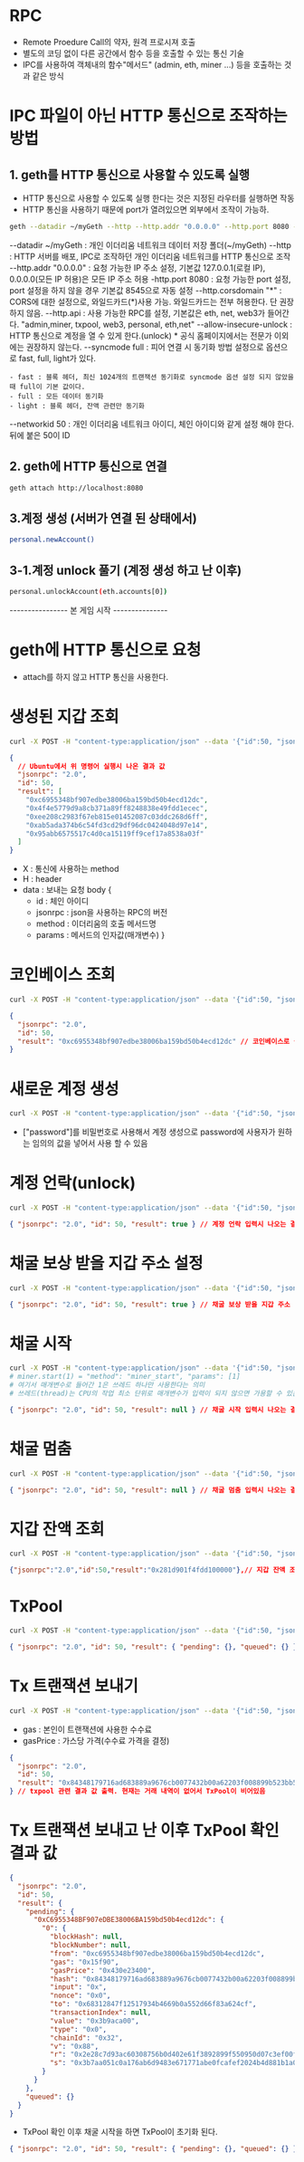 # RPC

- Remote Proedure Call의 약자, 원격 프로시져 호출
- 별도의 코딩 없이 다른 공간에서 함수 등을 호출할 수 있는 통신 기술
- IPC를 사용하여 객체내의 함수"메서드" (admin, eth, miner ...) 등을 호출하는 것과 같은 방식

# IPC 파일이 아닌 HTTP 통신으로 조작하는 방법

## 1. geth를 HTTP 통신으로 사용할 수 있도록 실행

- HTTP 통신으로 사용할 수 있도록 실행 한다는 것은 지정된 라우터를 실행하면 작동
- HTTP 통신을 사용하기 때문에 port가 열려있으면 외부에서 조작이 가능하.

```sh
geth --datadir ~/myGeth --http --http.addr "0.0.0.0" --http.port 8080 --http.corsdomain "*" --http.api "admin,miner,txpool,web3,personal,eth,net" --allow-insecure-unlock --syncmode full --networkid 50  # IPC 서버 여는 것 처럼
```

--datadir ~/myGeth : 개인 이더리움 네트워크 데이터 저장 폴더(~/myGeth)
--http : HTTP 서버를 배포, IPC로 조작하던 개인 이더리움 네트워크를 HTTP 통신으로 조작
--http.addr "0.0.0.0" : 요청 가능한 IP 주소 설정, 기본값 127.0.0.1(로컬 IP), 0.0.0.0(모든 IP 허용)은 모든 IP 주소 허용
-http.port 8080 : 요청 가능한 port 설정, port 설정을 하지 않을 경우 기본값 8545으로 자동 설정
--http.corsdomain "\*" : CORS에 대한 설정으로, 와일드카드(\*)사용 가능. 와일드카드는 전부 허용한다. 단 권장하지 않음.
--http.api : 사용 가능한 RPC를 설정, 기본값은 eth, net, web3가 들어간다.
"admin,miner,
txpool,
web3,
personal,
eth,net"
--allow-insecure-unlock : HTTP 통신으로 계정을 열 수 있게 한다.(unlock) \* 공식 홈페이지에서는 전문가 이외에는 권장하지 않는다.
--syncmode full : 피어 연결 시 동기화 방법 설정으로 옵션으로 fast, full, light가 있다.

    - fast : 블록 헤더, 최신 1024개의 트랜잭션 동기화로 syncmode 옵션 설정 되지 않았을 때 full이 기본 값이다.
    - full : 모든 데이터 동기화
    - light : 블록 헤더, 잔액 관련만 동기화

--networkid 50 : 개인 이더리움 네트워크 아이디, 체인 아이디와 같게 설정 해야 한다. 뒤에 붙은 50이 ID

## 2. geth에 HTTP 통신으로 연결

```sh
geth attach http://localhost:8080
```

## 3.계정 생성 (서버가 연결 된 상태에서)

```sh
personal.newAccount()
```

## 3-1.계정 unlock 풀기 (계정 생성 하고 난 이후)

```sh
personal.unlockAccount(eth.accounts[0])
```

---------------- 본 게임 시작 ---------------

# geth에 HTTP 통신으로 요청

- attach를 하지 않고 HTTP 통신을 사용한다.

# 생성된 지갑 조회

```sh
curl -X POST -H "content-type:application/json" --data '{"id":50, "jsonrpc": "2.0", "method": "eth_accounts", "params": []}' http://localhost:8080 # 계정을 가져오기 위한 명령어  localhost 대신 http://15.165.160.40:8080를 사용 한 이유는 외부 ip를 이용하기 위해
```

```json
{
  // Ubuntu에서 위 명령어 실행시 나온 결과 값
  "jsonrpc": "2.0",
  "id": 50,
  "result": [
    "0xc6955348bf907edbe38006ba159bd50b4ecd12dc",
    "0x4f4e5779d9a8cb371a89ff8248838e49fdd1ecec",
    "0xee208c2983f67eb815e01452087c03ddc268d6ff",
    "0xab5ada374b6c54fd3cd29df96dc0424048d97e14",
    "0x95abb6575517c4d0ca15119ff9cef17a8538a03f"
  ]
}
```

- X : 통신에 사용하는 method
- H : header
- data : 보내는 요청 body {
  - id : 체인 아이디
  - jsonrpc : json을 사용하는 RPC의 버전
  - method : 이더리움의 호출 메서드명
  - params : 메서드의 인자값(매개변수)
    }

# 코인베이스 조회

```sh
curl -X POST -H "content-type:application/json" --data '{"id":50, "jsonrpc": "2.0", "method": "eth_coinbase", "params": []}' http://localhost:8080
```

```json
{
  "jsonrpc": "2.0",
  "id": 50,
  "result": "0xc6955348bf907edbe38006ba159bd50b4ecd12dc" // 코인베이스로 설정된 지갑 주소 결과 값 나옴`
}
```

# 새로운 계정 생성

```sh
curl -X POST -H "content-type:application/json" --data '{"id":50, "jsonrpc": "2.0", "method": "personal_newAccount", "params": ["password"]}' http://15.165.160.40:8080
```

- ["password"]를 비밀번호로 사용해서 계정 생성으로 password에 사용자가 원하는 임의의 값을 넣어서 사용 할 수 있음

# 계정 언락(unlock)

```sh
curl -X POST -H "content-type:application/json" --data '{"id":50, "jsonrpc": "2.0", "method": "personal_unlockAccount", "params": ["0xc6955348bf907edbe38006ba159bd50b4ecd12dc","1234567890"]}' http://localhost:8080 # params ["주소","입력한 10자리 비번"]
```

```json
{ "jsonrpc": "2.0", "id": 50, "result": true } // 계정 언락 입력시 나오는 결과 값
```

# 채굴 보상 받을 지갑 주소 설정

```sh
curl -X POST -H "content-type:application/json" --data '{"id":50, "jsonrpc": "2.0", "method": "miner_setEtherbase", "params": ["0xc6955348bf907edbe38006ba159bd50b4ecd12dc"]}' http://localhost:8080 # method에서 miner_setEtherbase 중 _ 이것은 IPC에서 :와 같다.
```

```json
{ "jsonrpc": "2.0", "id": 50, "result": true } // 채굴 보상 받을 지갑 주소 설정 입력시 나오는 결과 값
```

# 채굴 시작

```sh
curl -X POST -H "content-type:application/json" --data '{"id":50, "jsonrpc": "2.0", "method": "miner_start", "params": [1]}' http://127.0.0.1:8080 # method에서 miner_setEtherbase 중 _ 이것은 IPC에서 :와 같다.
# miner.start(1) = "method": "miner_start", "params": [1]
# 여기서 매개변수로 들어간 1은 쓰레드 하나만 사용한다는 의미
# 쓰레드(thread)는 CPU의 작업 최소 단위로 매개변수가 입력이 되지 않으면 가용할 수 있는 모든 쓰레드를 사용하겠다는 의미
```

```json
{ "jsonrpc": "2.0", "id": 50, "result": null } // 채굴 시작 입력시 나오는 결과 값
```

# 채굴 멈춤

```sh
curl -X POST -H "content-type:application/json" --data '{"id":50, "jsonrpc": "2.0", "method": "miner_stop", "params": []}' http://127.0.0.1:8080 # method에서 miner_setEtherbase 중 _ 이것은 IPC에서 :와 같다.
```

```json
{ "jsonrpc": "2.0", "id": 50, "result": null } // 채굴 멈춤 입력시 나오는 결과 값
```

# 지갑 잔액 조회

```sh
curl -X POST -H "content-type:application/json" --data '{"id":50, "jsonrpc": "2.0", "method": "eth_getBalance", "params": ["0xc6955348bf907edbe38006ba159bd50b4ecd12dc", "latest"]}' http://localhost:8080 # method에서 miner_setEtherbase 중 _ 이것은 IPC에서 :와 같다.
```

```json
{"jsonrpc":"2.0","id":50,"result":"0x281d901f4fdd100000"},// 지갑 잔액 조회시 잔액 결과 값은 16진수로 받는다.
```

# TxPool

```sh
curl -X POST -H "content-type:application/json" --data '{"id":50, "jsonrpc": "2.0", "method": "txpool_content"}' http://127.0.0.1:8080
```

```json
{ "jsonrpc": "2.0", "id": 50, "result": { "pending": {}, "queued": {} } } // txpool 관련 결과 값 출력. 현재는 거래 내역이 없어서 TxPool이 비어있음
```

# Tx 트랜잭션 보내기

```sh
curl -X POST -H "content-type:application/json" --data '{"id":50, "jsonrpc": "2.0", "method": "eth_sendTransaction",  "params":[{"from":"0xc6955348bf907edbe38006ba159bd50b4ecd12dc","to":"0x68312847f12517934b4669b0a552d66f83a624cf","value":"0x3B9ACA00","gas":"0x15f90","gasPrice":"0x430e23400"}]}' http://127.0.0.1:8080
```

- gas : 본인이 트랜잭션에 사용한 수수료
- gasPrice : 가스당 가격(수수료 가격을 결정)

```json
{
  "jsonrpc": "2.0",
  "id": 50,
  "result": "0x84348179716ad683889a9676cb0077432b00a62203f008899b523bb5d0f5d1b3"
} // txpool 관련 결과 값 출력. 현재는 거래 내역이 없어서 TxPool이 비어있음
```

# Tx 트랜잭션 보내고 난 이후 TxPool 확인 결과 값

```json
{
  "jsonrpc": "2.0",
  "id": 50,
  "result": {
    "pending": {
      "0xC6955348BF907eDBE38006BA159bd50b4ecd12dc": {
        "0": {
          "blockHash": null,
          "blockNumber": null,
          "from": "0xc6955348bf907edbe38006ba159bd50b4ecd12dc",
          "gas": "0x15f90",
          "gasPrice": "0x430e23400",
          "hash": "0x84348179716ad683889a9676cb0077432b00a62203f008899b523bb5d0f5d1b3",
          "input": "0x",
          "nonce": "0x0",
          "to": "0x68312847f12517934b4669b0a552d66f83a624cf",
          "transactionIndex": null,
          "value": "0x3b9aca00",
          "type": "0x0",
          "chainId": "0x32",
          "v": "0x88",
          "r": "0x2e28c7d93ac60308756b0d402e61f3892899f550950d07c3ef00f8f823a4d45b",
          "s": "0x3b7aa051c0a176ab6d9483e671771abe0fcafef2024b4d881b1a0e665aadd97c"
        }
      }
    },
    "queued": {}
  }
}
```

- TxPool 확인 이후 채굴 시작을 하면 TxPool이 초기화 된다.

```json
{ "jsonrpc": "2.0", "id": 50, "result": { "pending": {}, "queued": {} } } // txpool 관련 결과 값 출력. 현재는 거래 내역이 없어서 TxPool이 비어있음
```
